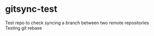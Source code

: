 # gitsync-test
Test repo to check syncing a branch between two remote repositories
Testing git rebase
